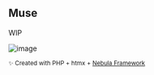 ## Muse

WIP

![image](https://github.com/whleucka/muse/assets/71740767/10d774e7-caf7-4973-a4f0-3d5c79053c29)


<small>✨ Created with PHP + htmx + <a href="https://github.com/libra-php/nebula" title="Nebula">Nebula Framework</a></small>
